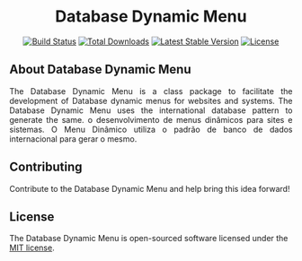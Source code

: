 <p align="center">
   <h1 align="center">Database Dynamic Menu</h1>
</p>

<p align="center">
   <a href="https://travis-ci.org/life-code/dynamic-menu"><img src="https://travis-ci.org/life-code/dynamic-menu.svg" alt="Build Status"></a>
   <a href="https://packagist.org/packages/life-code/dynamic-menu"><img src="https://poser.pugx.org/life-code/dynamic-menu/d/total.svg" alt="Total Downloads"></a>
   <a href="https://packagist.org/packages/life-code/dynamic-menu"><img src="https://poser.pugx.org/life-code/dynamic-menu/v/stable.svg" alt="Latest Stable Version"></a>
   <a href="https://packagist.org/packages/life-code/dynamic-menu"><img src="https://poser.pugx.org/life-code/dynamic-menu/license.svg" alt="License"></a>
</p>


## About Database Dynamic Menu
<p align="justify">
   The Database Dynamic Menu is a class package to facilitate the development of Database dynamic menus for websites and systems. The Database Dynamic Menu uses the international database pattern to generate the same. o desenvolvimento de menus dinâmicos para sites e sistemas. O Menu Dinâmico utiliza o padrão de banco de dados internacional para gerar o mesmo.
<p>

## Contributing
Contribute to the Database Dynamic Menu and help bring this idea forward!

## License
The Database Dynamic Menu is open-sourced software licensed under the [MIT license](http://opensource.org/licenses/MIT).